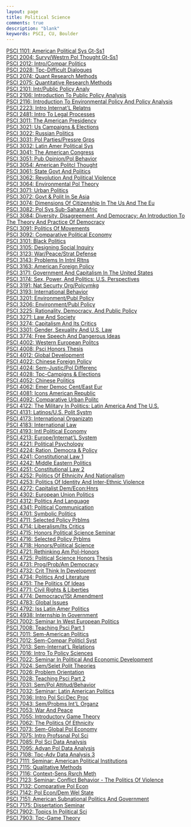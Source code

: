 ```yaml
---
layout: page
title: Political Science
comments: true
description: "blank"
keywords: PSCI, CU, Boulder
---
```

<body>
<div><a href="../../courses/PSCI-1101">PSCI 1101: American Political Sys Gt-Ss1</a></div>
<div><a href="../../courses/PSCI-2004">PSCI 2004: Survy/Westrn Pol Thought Gt-Ss1</a></div>
<div><a href="../../courses/PSCI-2012">PSCI 2012: Intro/Compar Politics</a></div>
<div><a href="../../courses/PSCI-2028">PSCI 2028: Tpc-Difficult Dialogues</a></div>
<div><a href="../../courses/PSCI-2074">PSCI 2074: Quant Research Methods</a></div>
<div><a href="../../courses/PSCI-2075">PSCI 2075: Quantitative Research Methods</a></div>
<div><a href="../../courses/PSCI-2101">PSCI 2101: Intr/Public Policy Analy</a></div>
<div><a href="../../courses/PSCI-2106">PSCI 2106: Introduction To Public Policy Analysis</a></div>
<div><a href="../../courses/PSCI-2116">PSCI 2116: Introduction To Environmental Policy And Policy Analysis</a></div>
<div><a href="../../courses/PSCI-2223">PSCI 2223: Intro Internat'L Relatns</a></div>
<div><a href="../../courses/PSCI-2481">PSCI 2481: Intro To Legal Processes</a></div>
<div><a href="../../courses/PSCI-3011">PSCI 3011: The American Presidency</a></div>
<div><a href="../../courses/PSCI-3021">PSCI 3021: Us Campaigns & Elections</a></div>
<div><a href="../../courses/PSCI-3022">PSCI 3022: Russian Politics</a></div>
<div><a href="../../courses/PSCI-3031">PSCI 3031: Pol Parties/Pressre Grps</a></div>
<div><a href="../../courses/PSCI-3032">PSCI 3032: Latin Amer Political Sys</a></div>
<div><a href="../../courses/PSCI-3041">PSCI 3041: The American Congress</a></div>
<div><a href="../../courses/PSCI-3051">PSCI 3051: Pub Opinion/Pol Behavior</a></div>
<div><a href="../../courses/PSCI-3054">PSCI 3054: American Politcl Thought</a></div>
<div><a href="../../courses/PSCI-3061">PSCI 3061: State Govt And Politics</a></div>
<div><a href="../../courses/PSCI-3062">PSCI 3062: Revolution And Political Violence</a></div>
<div><a href="../../courses/PSCI-3064">PSCI 3064: Environmental Pol Theory</a></div>
<div><a href="../../courses/PSCI-3071">PSCI 3071: Urban Politics</a></div>
<div><a href="../../courses/PSCI-3072">PSCI 3072: Govt & Polit In Se Asia</a></div>
<div><a href="../../courses/PSCI-3074">PSCI 3074: Dimensions Of Citizenship In The Us And The Eu</a></div>
<div><a href="../../courses/PSCI-3082">PSCI 3082: Pol Sys Sub-Sahara Afric</a></div>
<div><a href="../../courses/PSCI-3084">PSCI 3084: Diversity, Disagreement, And Democracy: An Introduction To The Theory And Practice Of Democracy</a></div>
<div><a href="../../courses/PSCI-3091">PSCI 3091: Politics Of Movements</a></div>
<div><a href="../../courses/PSCI-3092">PSCI 3092: Comparative Political Economy</a></div>
<div><a href="../../courses/PSCI-3101">PSCI 3101: Black Politics</a></div>
<div><a href="../../courses/PSCI-3105">PSCI 3105: Designing Social Inquiry</a></div>
<div><a href="../../courses/PSCI-3123">PSCI 3123: War/Peace/Strat Defense</a></div>
<div><a href="../../courses/PSCI-3143">PSCI 3143: Problems In Intnl Rltns</a></div>
<div><a href="../../courses/PSCI-3163">PSCI 3163: American Foreign Policy</a></div>
<div><a href="../../courses/PSCI-3171">PSCI 3171: Government And Capitalism In The United States</a></div>
<div><a href="../../courses/PSCI-3174">PSCI 3174: Sex, Power, And Politics: U.S. Perspectives</a></div>
<div><a href="../../courses/PSCI-3191">PSCI 3191: Nat Securty Org/Polcymkg</a></div>
<div><a href="../../courses/PSCI-3193">PSCI 3193: International Behavior</a></div>
<div><a href="../../courses/PSCI-3201">PSCI 3201: Environment/Publ Policy</a></div>
<div><a href="../../courses/PSCI-3206">PSCI 3206: Environment/Publ Policy</a></div>
<div><a href="../../courses/PSCI-3225">PSCI 3225: Rationality, Democracy, And Public Policy</a></div>
<div><a href="../../courses/PSCI-3271">PSCI 3271: Law And Society</a></div>
<div><a href="../../courses/PSCI-3274">PSCI 3274: Capitalism And Its Critics</a></div>
<div><a href="../../courses/PSCI-3301">PSCI 3301: Gender, Sexuality And U.S. Law</a></div>
<div><a href="../../courses/PSCI-3774">PSCI 3774: Free Speech And Dangerous Ideas</a></div>
<div><a href="../../courses/PSCI-4002">PSCI 4002: Western European Politcs</a></div>
<div><a href="../../courses/PSCI-4008">PSCI 4008: Psci Honors Thesis</a></div>
<div><a href="../../courses/PSCI-4012">PSCI 4012: Global Development</a></div>
<div><a href="../../courses/PSCI-4022">PSCI 4022: Chinese Foreign Policy</a></div>
<div><a href="../../courses/PSCI-4024">PSCI 4024: Sem-Justic/Pol Differenc</a></div>
<div><a href="../../courses/PSCI-4028">PSCI 4028: Tpc-Campigns & Elections</a></div>
<div><a href="../../courses/PSCI-4052">PSCI 4052: Chinese Politics</a></div>
<div><a href="../../courses/PSCI-4062">PSCI 4062: Emer Democ Cent/East Eur</a></div>
<div><a href="../../courses/PSCI-4081">PSCI 4081: Icons American Republic</a></div>
<div><a href="../../courses/PSCI-4092">PSCI 4092: Comparative Urban Politc</a></div>
<div><a href="../../courses/PSCI-4122">PSCI 4122: The Military In Politics: Latin America And The U.S.</a></div>
<div><a href="../../courses/PSCI-4131">PSCI 4131: Latinos/U.S. Polit Systm</a></div>
<div><a href="../../courses/PSCI-4173">PSCI 4173: International Organizatn</a></div>
<div><a href="../../courses/PSCI-4183">PSCI 4183: International Law</a></div>
<div><a href="../../courses/PSCI-4193">PSCI 4193: Intl Political Economy</a></div>
<div><a href="../../courses/PSCI-4213">PSCI 4213: Europe/Internat'L System</a></div>
<div><a href="../../courses/PSCI-4221">PSCI 4221: Political Psychology</a></div>
<div><a href="../../courses/PSCI-4224">PSCI 4224: Ration, Democra & Policy</a></div>
<div><a href="../../courses/PSCI-4241">PSCI 4241: Constitutional Law 1</a></div>
<div><a href="../../courses/PSCI-4242">PSCI 4242: Middle Eastern Politics</a></div>
<div><a href="../../courses/PSCI-4251">PSCI 4251: Constitutional Law 2</a></div>
<div><a href="../../courses/PSCI-4252">PSCI 4252: Politics Of Ethnicity And Nationalism</a></div>
<div><a href="../../courses/PSCI-4253">PSCI 4253: Politics Of Identity And Inter-Ethnic Violence</a></div>
<div><a href="../../courses/PSCI-4272">PSCI 4272: Capitalist Dem/Econ:Hnrs</a></div>
<div><a href="../../courses/PSCI-4302">PSCI 4302: European Union Politics</a></div>
<div><a href="../../courses/PSCI-4312">PSCI 4312: Politics And Language</a></div>
<div><a href="../../courses/PSCI-4341">PSCI 4341: Political Communication</a></div>
<div><a href="../../courses/PSCI-4701">PSCI 4701: Symbolic Politics</a></div>
<div><a href="../../courses/PSCI-4711">PSCI 4711: Selected Policy Prblms</a></div>
<div><a href="../../courses/PSCI-4714">PSCI 4714: Liberalism/Its Critics</a></div>
<div><a href="../../courses/PSCI-4715">PSCI 4715: Honors Political Science Seminar</a></div>
<div><a href="../../courses/PSCI-4716">PSCI 4716: Selected Policy Prblms</a></div>
<div><a href="../../courses/PSCI-4718">PSCI 4718: Honors/Political Science</a></div>
<div><a href="../../courses/PSCI-4721">PSCI 4721: Rethinking Am Pol-Honors</a></div>
<div><a href="../../courses/PSCI-4725">PSCI 4725: Political Science Honors Thesis</a></div>
<div><a href="../../courses/PSCI-4731">PSCI 4731: Prog/Prob/Am Democracy</a></div>
<div><a href="../../courses/PSCI-4732">PSCI 4732: Crit Think In Developmnt</a></div>
<div><a href="../../courses/PSCI-4734">PSCI 4734: Politics And Literature</a></div>
<div><a href="../../courses/PSCI-4751">PSCI 4751: The Politics Of Ideas</a></div>
<div><a href="../../courses/PSCI-4771">PSCI 4771: Civil Rights & Liberties</a></div>
<div><a href="../../courses/PSCI-4774">PSCI 4774: Democracy/1St Amendment</a></div>
<div><a href="../../courses/PSCI-4783">PSCI 4783: Global Issues</a></div>
<div><a href="../../courses/PSCI-4792">PSCI 4792: Iss Latin Amer Politics</a></div>
<div><a href="../../courses/PSCI-4938">PSCI 4938: Internship In Government</a></div>
<div><a href="../../courses/PSCI-7002">PSCI 7002: Seminar In West European Politics</a></div>
<div><a href="../../courses/PSCI-7008">PSCI 7008: Teaching Psci Part 1</a></div>
<div><a href="../../courses/PSCI-7011">PSCI 7011: Sem-American Politics</a></div>
<div><a href="../../courses/PSCI-7012">PSCI 7012: Sem-Compar Politicl Syst</a></div>
<div><a href="../../courses/PSCI-7013">PSCI 7013: Sem-Internat'L Relations</a></div>
<div><a href="../../courses/PSCI-7016">PSCI 7016: Intro To Policy Sciences</a></div>
<div><a href="../../courses/PSCI-7022">PSCI 7022: Seminar In Political And Economic Development</a></div>
<div><a href="../../courses/PSCI-7024">PSCI 7024: Sem/Selet Polit Theories</a></div>
<div><a href="../../courses/PSCI-7026">PSCI 7026: Problem Orientation</a></div>
<div><a href="../../courses/PSCI-7028">PSCI 7028: Teaching Psci Part 2</a></div>
<div><a href="../../courses/PSCI-7031">PSCI 7031: Sem/Pol Attitud/Behavior</a></div>
<div><a href="../../courses/PSCI-7032">PSCI 7032: Seminar: Latin American Politics</a></div>
<div><a href="../../courses/PSCI-7036">PSCI 7036: Intro Pol Sci:Dec Proc</a></div>
<div><a href="../../courses/PSCI-7043">PSCI 7043: Sem/Probms Int'L Organz</a></div>
<div><a href="../../courses/PSCI-7053">PSCI 7053: War And Peace</a></div>
<div><a href="../../courses/PSCI-7055">PSCI 7055: Introductory Game Theory</a></div>
<div><a href="../../courses/PSCI-7062">PSCI 7062: The Politics Of Ethnicity</a></div>
<div><a href="../../courses/PSCI-7073">PSCI 7073: Sem-Global Pol Economy</a></div>
<div><a href="../../courses/PSCI-7075">PSCI 7075: Intro Profssnal Pol Sci</a></div>
<div><a href="../../courses/PSCI-7085">PSCI 7085: Pol Sci Data Analysis</a></div>
<div><a href="../../courses/PSCI-7095">PSCI 7095: Advan Pol Data Analysis</a></div>
<div><a href="../../courses/PSCI-7108">PSCI 7108: Tpc-Adv Data Analysis 3</a></div>
<div><a href="../../courses/PSCI-7111">PSCI 7111: Seminar: American Political Institutions</a></div>
<div><a href="../../courses/PSCI-7115">PSCI 7115: Qualitative Methods</a></div>
<div><a href="../../courses/PSCI-7116">PSCI 7116: Context-Sens Rsrch Meth</a></div>
<div><a href="../../courses/PSCI-7123">PSCI 7123: Seminar: Conflict Behavior - The Politics Of Violence</a></div>
<div><a href="../../courses/PSCI-7132">PSCI 7132: Comparative Pol Econ</a></div>
<div><a href="../../courses/PSCI-7142">PSCI 7142: Pol Econ/Dem Wel State</a></div>
<div><a href="../../courses/PSCI-7151">PSCI 7151: American Subnational Politics And Government</a></div>
<div><a href="../../courses/PSCI-7175">PSCI 7175: Dissertation Seminar</a></div>
<div><a href="../../courses/PSCI-7902">PSCI 7902: Topics In Political Sci</a></div>
<div><a href="../../courses/PSCI-7903">PSCI 7903: Tpc-Game Theory</a></div>
</body>
